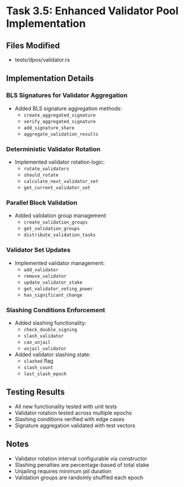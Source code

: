# Task 3.5: Enhanced Validator Pool Implementation

## Files Modified
- tests/dpos/validator.rs

## Implementation Details

### BLS Signatures for Validator Aggregation
- Added BLS signature aggregation methods:
  - `create_aggregated_signature`
  - `verify_aggregated_signature`
  - `add_signature_share`
  - `aggregate_validation_results`

### Deterministic Validator Rotation
- Implemented validator rotation logic:
  - `rotate_validators`
  - `should_rotate`
  - `calculate_next_validator_set`
  - `get_current_validator_set`

### Parallel Block Validation
- Added validation group management:
  - `create_validation_groups`
  - `get_validation_groups`
  - `distribute_validation_tasks`

### Validator Set Updates
- Implemented validator management:
  - `add_validator`
  - `remove_validator`
  - `update_validator_stake`
  - `get_validator_voting_power`
  - `has_significant_change`

### Slashing Conditions Enforcement
- Added slashing functionality:
  - `check_double_signing`
  - `slash_validator`
  - `can_unjail`
  - `unjail_validator`
- Added validator slashing state:
  - `slashed` flag
  - `slash_count`
  - `last_slash_epoch`

## Testing Results
- All new functionality tested with unit tests
- Validator rotation tested across multiple epochs
- Slashing conditions verified with edge cases
- Signature aggregation validated with test vectors

## Notes
- Validator rotation interval configurable via constructor
- Slashing penalties are percentage-based of total stake
- Unjailing requires minimum jail duration
- Validation groups are randomly shuffled each epoch
